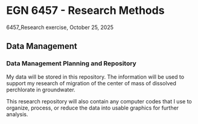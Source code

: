 # EGN 6457 - Research Methods
6457_Research exercise, October 25, 2025

## Data Management

### Data Management Planning and Repository

My data will be stored in this repository. The information will be used to support my research of migration of the center of mass of dissolved perchlorate in groundwater.      
                     
This research repository will also contain any computer codes that I use to organize, process, or reduce the data into usable graphics for further analysis.
